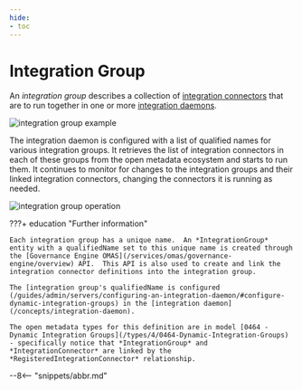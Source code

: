 ```yaml
---
hide:
- toc
---
```


<!-- SPDX-License-Identifier: CC-BY-4.0 -->
<!-- Copyright Contributors to the ODPi Egeria project. -->

# Integration Group

An *integration group* describes a collection of [integration connectors](/concepts/integration-connector) that are to run together in one or more [integration daemons](/concepts/integration-daemon).  

![integration group example](/services/omas/governance-engine/integration-group-example.svg)

The integration daemon is configured with a list of qualified names for various integration groups.  It retrieves the list of integration connectors in each of these groups from the open metadata ecosystem and starts to run them.  It continues to monitor for changes to the integration groups and their linked integration connectors, changing the connectors it is running as needed.  

![integration group operation](/services/omas/governance-engine/integration-group-use.svg)

???+ education "Further information"

    Each integration group has a unique name.  An *IntegrationGroup* entity with a qualifiedName set to this unique name is created through the [Governance Engine OMAS](/services/omas/governance-engine/overview) API.  This API is also used to create and link the integration connector definitions into the integration group.

    The [integration group's qualifiedName is configured (/guides/admin/servers/configuring-an-integration-daemon/#configure-dynamic-integration-groups) in the [integration daemon](/concepts/integration-daemon).

    The open metadata types for this definition are in model [0464 - Dynamic Integration Groups](/types/4/0464-Dynamic-Integration-Groups) - specifically notice that *IntegrationGroup* and *IntegrationConnector* are linked by the *RegisteredIntegrationConnector* relationship.

--8<-- "snippets/abbr.md"